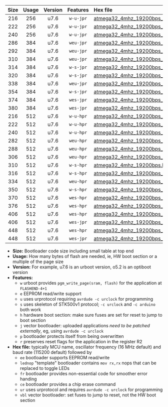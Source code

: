 |Size|Usage|Version|Features|Hex file|
|:-:|:-:|:-:|:-:|:--|
|216|256|u7.6|`w-u-jpr`|[atmega32_4mhz_19200bps_ur_vbl.hex](https://raw.githubusercontent.com/stefanrueger/urboot/main/bootloaders/atmega32/fcpu_4mhz/19200_bps/atmega32_4mhz_19200bps_ur_vbl.hex)|
|222|256|u7.6|`w-u-jpr`|[atmega32_4mhz_19200bps_lednop_ur_vbl.hex](https://raw.githubusercontent.com/stefanrueger/urboot/main/bootloaders/atmega32/fcpu_4mhz/19200_bps/atmega32_4mhz_19200bps_lednop_ur_vbl.hex)|
|240|256|u7.6|`w-u-jpr`|[atmega32_4mhz_19200bps_lednop_fr_ur_vbl.hex](https://raw.githubusercontent.com/stefanrueger/urboot/main/bootloaders/atmega32/fcpu_4mhz/19200_bps/atmega32_4mhz_19200bps_lednop_fr_ur_vbl.hex)|
|286|384|u7.6|`weu-jpr`|[atmega32_4mhz_19200bps_ee_ur_vbl.hex](https://raw.githubusercontent.com/stefanrueger/urboot/main/bootloaders/atmega32/fcpu_4mhz/19200_bps/atmega32_4mhz_19200bps_ee_ur_vbl.hex)|
|292|384|u7.6|`weu-jpr`|[atmega32_4mhz_19200bps_ee_lednop_ur_vbl.hex](https://raw.githubusercontent.com/stefanrueger/urboot/main/bootloaders/atmega32/fcpu_4mhz/19200_bps/atmega32_4mhz_19200bps_ee_lednop_ur_vbl.hex)|
|310|384|u7.6|`weu-jpr`|[atmega32_4mhz_19200bps_ee_lednop_fr_ur_vbl.hex](https://raw.githubusercontent.com/stefanrueger/urboot/main/bootloaders/atmega32/fcpu_4mhz/19200_bps/atmega32_4mhz_19200bps_ee_lednop_fr_ur_vbl.hex)|
|314|384|u7.6|`w-s-jpr`|[atmega32_4mhz_19200bps_vbl.hex](https://raw.githubusercontent.com/stefanrueger/urboot/main/bootloaders/atmega32/fcpu_4mhz/19200_bps/atmega32_4mhz_19200bps_vbl.hex)|
|320|384|u7.6|`w-s-jpr`|[atmega32_4mhz_19200bps_lednop_vbl.hex](https://raw.githubusercontent.com/stefanrueger/urboot/main/bootloaders/atmega32/fcpu_4mhz/19200_bps/atmega32_4mhz_19200bps_lednop_vbl.hex)|
|338|384|u7.6|`weu-jpr`|[atmega32_4mhz_19200bps_ee_lednop_fr_ce_ur_vbl.hex](https://raw.githubusercontent.com/stefanrueger/urboot/main/bootloaders/atmega32/fcpu_4mhz/19200_bps/atmega32_4mhz_19200bps_ee_lednop_fr_ce_ur_vbl.hex)|
|354|384|u7.6|`w-s-jpr`|[atmega32_4mhz_19200bps_lednop_fr_vbl.hex](https://raw.githubusercontent.com/stefanrueger/urboot/main/bootloaders/atmega32/fcpu_4mhz/19200_bps/atmega32_4mhz_19200bps_lednop_fr_vbl.hex)|
|374|384|u7.6|`wes-jpr`|[atmega32_4mhz_19200bps_ee_vbl.hex](https://raw.githubusercontent.com/stefanrueger/urboot/main/bootloaders/atmega32/fcpu_4mhz/19200_bps/atmega32_4mhz_19200bps_ee_vbl.hex)|
|380|384|u7.6|`wes-jpr`|[atmega32_4mhz_19200bps_ee_lednop_vbl.hex](https://raw.githubusercontent.com/stefanrueger/urboot/main/bootloaders/atmega32/fcpu_4mhz/19200_bps/atmega32_4mhz_19200bps_ee_lednop_vbl.hex)|
|216|512|u7.6|`w-u-hpr`|[atmega32_4mhz_19200bps_ur.hex](https://raw.githubusercontent.com/stefanrueger/urboot/main/bootloaders/atmega32/fcpu_4mhz/19200_bps/atmega32_4mhz_19200bps_ur.hex)|
|222|512|u7.6|`w-u-hpr`|[atmega32_4mhz_19200bps_lednop_ur.hex](https://raw.githubusercontent.com/stefanrueger/urboot/main/bootloaders/atmega32/fcpu_4mhz/19200_bps/atmega32_4mhz_19200bps_lednop_ur.hex)|
|240|512|u7.6|`w-u-hpr`|[atmega32_4mhz_19200bps_lednop_fr_ur.hex](https://raw.githubusercontent.com/stefanrueger/urboot/main/bootloaders/atmega32/fcpu_4mhz/19200_bps/atmega32_4mhz_19200bps_lednop_fr_ur.hex)|
|282|512|u7.6|`weu-hpr`|[atmega32_4mhz_19200bps_ee_ur.hex](https://raw.githubusercontent.com/stefanrueger/urboot/main/bootloaders/atmega32/fcpu_4mhz/19200_bps/atmega32_4mhz_19200bps_ee_ur.hex)|
|288|512|u7.6|`weu-hpr`|[atmega32_4mhz_19200bps_ee_lednop_ur.hex](https://raw.githubusercontent.com/stefanrueger/urboot/main/bootloaders/atmega32/fcpu_4mhz/19200_bps/atmega32_4mhz_19200bps_ee_lednop_ur.hex)|
|306|512|u7.6|`weu-hpr`|[atmega32_4mhz_19200bps_ee_lednop_fr_ur.hex](https://raw.githubusercontent.com/stefanrueger/urboot/main/bootloaders/atmega32/fcpu_4mhz/19200_bps/atmega32_4mhz_19200bps_ee_lednop_fr_ur.hex)|
|310|512|u7.6|`w-s-hpr`|[atmega32_4mhz_19200bps.hex](https://raw.githubusercontent.com/stefanrueger/urboot/main/bootloaders/atmega32/fcpu_4mhz/19200_bps/atmega32_4mhz_19200bps.hex)|
|316|512|u7.6|`w-s-hpr`|[atmega32_4mhz_19200bps_lednop.hex](https://raw.githubusercontent.com/stefanrueger/urboot/main/bootloaders/atmega32/fcpu_4mhz/19200_bps/atmega32_4mhz_19200bps_lednop.hex)|
|334|512|u7.6|`weu-hpr`|[atmega32_4mhz_19200bps_ee_lednop_fr_ce_ur.hex](https://raw.githubusercontent.com/stefanrueger/urboot/main/bootloaders/atmega32/fcpu_4mhz/19200_bps/atmega32_4mhz_19200bps_ee_lednop_fr_ce_ur.hex)|
|350|512|u7.6|`w-s-hpr`|[atmega32_4mhz_19200bps_lednop_fr.hex](https://raw.githubusercontent.com/stefanrueger/urboot/main/bootloaders/atmega32/fcpu_4mhz/19200_bps/atmega32_4mhz_19200bps_lednop_fr.hex)|
|370|512|u7.6|`wes-hpr`|[atmega32_4mhz_19200bps_ee.hex](https://raw.githubusercontent.com/stefanrueger/urboot/main/bootloaders/atmega32/fcpu_4mhz/19200_bps/atmega32_4mhz_19200bps_ee.hex)|
|376|512|u7.6|`wes-hpr`|[atmega32_4mhz_19200bps_ee_lednop.hex](https://raw.githubusercontent.com/stefanrueger/urboot/main/bootloaders/atmega32/fcpu_4mhz/19200_bps/atmega32_4mhz_19200bps_ee_lednop.hex)|
|406|512|u7.6|`wes-hpr`|[atmega32_4mhz_19200bps_ee_lednop_fr.hex](https://raw.githubusercontent.com/stefanrueger/urboot/main/bootloaders/atmega32/fcpu_4mhz/19200_bps/atmega32_4mhz_19200bps_ee_lednop_fr.hex)|
|406|512|u7.6|`wes-jpr`|[atmega32_4mhz_19200bps_ee_lednop_fr_vbl.hex](https://raw.githubusercontent.com/stefanrueger/urboot/main/bootloaders/atmega32/fcpu_4mhz/19200_bps/atmega32_4mhz_19200bps_ee_lednop_fr_vbl.hex)|
|448|512|u7.6|`wes-hpr`|[atmega32_4mhz_19200bps_ee_lednop_fr_ce.hex](https://raw.githubusercontent.com/stefanrueger/urboot/main/bootloaders/atmega32/fcpu_4mhz/19200_bps/atmega32_4mhz_19200bps_ee_lednop_fr_ce.hex)|
|448|512|u7.6|`wes-jpr`|[atmega32_4mhz_19200bps_ee_lednop_fr_ce_vbl.hex](https://raw.githubusercontent.com/stefanrueger/urboot/main/bootloaders/atmega32/fcpu_4mhz/19200_bps/atmega32_4mhz_19200bps_ee_lednop_fr_ce_vbl.hex)|

- **Size:** Bootloader code size including small table at top end
- **Usage:** How many bytes of flash are needed, ie, HW boot section or a multiple of the page size
- **Version:** For example, u7.6 is an urboot version, o5.2 is an optiboot version
- **Features:**
  + `w` urboot provides `pgm_write_page(sram, flash)` for the application at `FLASHEND-4+1`
  + `e` EEPROM read/write support
  + `u` uses urprotocol requiring `avrdude -c urclock` for programming
  + `s` uses skeleton of STK500v1 protocol; `-c urclock` and `-c arduino` both work
  + `h` hardware boot section: make sure fuses are set for reset to jump to boot section
  + `j` vector bootloader: uploaded applications *need to be patched externally*, eg, using `avrdude -c urclock`
  + `p` bootloader protects itself from being overwritten
  + `r` preserves reset flags for the application in the register R2
- **Hex file:** typically MCU name, oscillator frequency (16 MHz default) and baud rate (115200 default) followed by
  + `ee` bootloader supports EEPROM read/write
  + `lednop` "template" bootloader contains `mov rx,rx` nops that can be replaced to toggle LEDs
  + `fr` bootloader provides non-essential code for smoother error handing
  + `ce` bootloader provides a chip erase command
  + `ur` uses urprotocol and requires `avrdude -c urclock` for programming
  + `vbl` vector bootloader: set fuses to jump to reset, not the HW boot section
